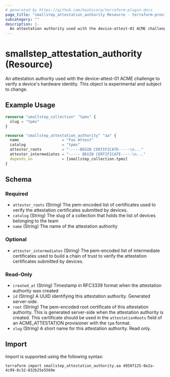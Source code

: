 ```yaml
---
# generated by https://github.com/hashicorp/terraform-plugin-docs
page_title: "smallstep_attestation_authority Resource - terraform-provider-smallstep"
subcategory: ""
description: |-
  An attestation authority used with the device-attest-01 ACME challenge to verify a device's hardware identity. This object is experimental and subject to change.
---
```


# smallstep_attestation_authority (Resource)

An attestation authority used with the device-attest-01 ACME challenge to verify a device's hardware identity. This object is experimental and subject to change.

## Example Usage

```terraform
resource "smallstep_collection" "tpms" {
  slug = "tpms"
}

resource "smallstep_attestation_authority" "aa" {
  name                   = "Foo Attest"
  catalog                = "tpms"
  attestor_roots         = "-----BEGIN CERTIFICATE-----\n..."
  attestor_intermediates = "----- BEGIN CERTIFICATE-----\n..."
  depends_on             = [smallstep_collection.tpms]
}
```

<!-- schema generated by tfplugindocs -->
## Schema

### Required

- `attestor_roots` (String) The pem-encoded list of certificates used to verify the attestation certificates submitted by devices.
- `catalog` (String) The slug of a collection that holds the list of devices belonging to the team
- `name` (String) The name of the attestation authority

### Optional

- `attestor_intermediates` (String) The pem-encoded list of intermediate certificates used to build a chain of trust to verify the attestation certificates submitted by devices.

### Read-Only

- `created_at` (String) Timestamp in RFC3339 format when the attestation authority was created
- `id` (String) A UUID identifying this attestation authority. Generated server-side.
- `root` (String) The pem-encoded root certificate of this attestation authority. This is generated server-side when the attestation authority is created. This certificate should be used in the `attestationRoots` field of an ACME_ATTESTATION provisioner with the `tpm` format.
- `slug` (String) A short name for this attestation authority. Read only.

## Import

Import is supported using the following syntax:

```shell
terraform import smallstep_attestation_authority.aa 4958f125-8e2a-4c99-8c32-832b25e5569e
```
